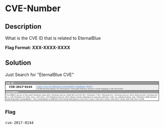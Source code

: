 # CVE-Number

## Description
What is the CVE ID that is related to EternalBlue

**Flag Format: XXX-XXXX-XXXX**

## Solution
Just Search for "EternalBlue CVE"

<p align="center">
    <img src="./img.png">
</p>

### Flag
```
cve-2017-0144
```